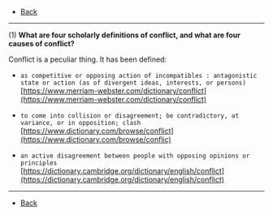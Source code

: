 * [Back](./key.md)

- - -

(1) **What are four scholarly definitions of conflict, and what are four causes of conflict?**

Conflict is a peculiar thing. It has been defined:

* `as competitive or opposing action of incompatibles : antagonistic state or action (as of divergent ideas, interests, or persons)`  
[https://www.merriam-webster.com/dictionary/conflict](https://www.merriam-webster.com/dictionary/conflict)

* `to come into collision or disagreement; be contradictory, at variance, or in opposition; clash`  
[https://www.dictionary.com/browse/conflict](https://www.dictionary.com/browse/conflic)

* `an active disagreement between people with opposing opinions or principles`  
[https://dictionary.cambridge.org/dictionary/english/conflict](https://dictionary.cambridge.org/dictionary/english/conflict)

- - -

* [Back](./key.md)